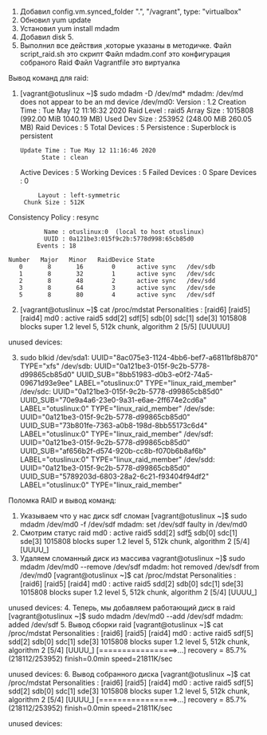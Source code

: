 1. Добавил config.vm.synced_folder ".", "/vagrant", type: "virtualbox" 
2. Обновил yum update
3. Установил yum install mdadm
4. Добавил disk 5.
5. Выполнил все действия ,которые указаны в методичке.
Файл script_raid.sh это скрипт
Файл mdadm.conf это конфигурация собраного Raid
Файл Vagrantfile это виртуалка

Вывод команд для raid:
1. [vagrant@otuslinux ~]$ sudo mdadm -D /dev/md*
mdadm: /dev/md does not appear to be an md device
/dev/md0:
           Version : 1.2
     Creation Time : Tue May 12 11:16:32 2020
        Raid Level : raid5
        Array Size : 1015808 (992.00 MiB 1040.19 MB)
     Used Dev Size : 253952 (248.00 MiB 260.05 MB)
      Raid Devices : 5
     Total Devices : 5
       Persistence : Superblock is persistent

       Update Time : Tue May 12 11:16:46 2020
             State : clean 
    Active Devices : 5
   Working Devices : 5
    Failed Devices : 0
     Spare Devices : 0

            Layout : left-symmetric
        Chunk Size : 512K

Consistency Policy : resync

              Name : otuslinux:0  (local to host otuslinux)
              UUID : 0a121be3:015f9c2b:5778d998:65cb85d0
            Events : 18

    Number   Major   Minor   RaidDevice State
       0       8       16        0      active sync   /dev/sdb
       1       8       32        1      active sync   /dev/sdc
       2       8       48        2      active sync   /dev/sdd
       3       8       64        3      active sync   /dev/sde
       5       8       80        4      active sync   /dev/sdf

2. [vagrant@otuslinux ~]$ cat /proc/mdstat 
Personalities : [raid6] [raid5] [raid4] 
md0 : active raid5 sdd[2] sdf[5] sdb[0] sdc[1] sde[3]
      1015808 blocks super 1.2 level 5, 512k chunk, algorithm 2 [5/5] [UUUUU]
      
unused devices: <none>

3. sudo blkid
/dev/sda1: UUID="8ac075e3-1124-4bb6-bef7-a6811bf8b870" TYPE="xfs" 
/dev/sdb: UUID="0a121be3-015f-9c2b-5778-d99865cb85d0" UUID_SUB="8bb51983-d0b3-e0f2-74a5-09671d93e9ee" LABEL="otuslinux:0" TYPE="linux_raid_member" 
/dev/sdc: UUID="0a121be3-015f-9c2b-5778-d99865cb85d0" UUID_SUB="70e9a4a6-23e0-9a31-e6ae-2ff674e2cd6a" LABEL="otuslinux:0" TYPE="linux_raid_member" 
/dev/sde: UUID="0a121be3-015f-9c2b-5778-d99865cb85d0" UUID_SUB="73b801fe-7363-a0b8-198d-8bb55173c6d4" LABEL="otuslinux:0" TYPE="linux_raid_member" 
/dev/sdf: UUID="0a121be3-015f-9c2b-5778-d99865cb85d0" UUID_SUB="af656b2f-d574-920b-cc8b-f070b6b8af6b" LABEL="otuslinux:0" TYPE="linux_raid_member" 
/dev/sdd: UUID="0a121be3-015f-9c2b-5778-d99865cb85d0" UUID_SUB="5789203d-6803-28a2-6c21-f93404f94df2" LABEL="otuslinux:0" TYPE="linux_raid_member" 

Поломка RAID и вывод команд:
1. Указываем что у нас диск sdf сломан
[vagrant@otuslinux ~]$ sudo mdadm /dev/md0 -f /dev/sdf 
mdadm: set /dev/sdf faulty in /dev/md0
2. Смотрим статус raid
md0 : active raid5 sdd[2] sdf[5](F) sdb[0] sdc[1] sde[3]
      1015808 blocks super 1.2 level 5, 512k chunk, algorithm 2 [5/4] [UUUU_]
3. Удаляем сломанный диск из массива
vagrant@otuslinux ~]$ sudo mdadm /dev/md0 --remove /dev/sdf
mdadm: hot removed /dev/sdf from /dev/md0
[vagrant@otuslinux ~]$ cat /proc/mdstat 
Personalities : [raid6] [raid5] [raid4] 
md0 : active raid5 sdd[2] sdb[0] sdc[1] sde[3]
      1015808 blocks super 1.2 level 5, 512k chunk, algorithm 2 [5/4] [UUUU_]
      
unused devices: <none>
4. Теперь, мы добавляем работающий диск в raid
[vagrant@otuslinux ~]$ sudo mdadm /dev/md0 --add /dev/sdf
mdadm: added /dev/sdf
5. Вывод сборки raid
[vagrant@otuslinux ~]$ cat /proc/mdstat 
Personalities : [raid6] [raid5] [raid4] 
md0 : active raid5 sdf[5] sdd[2] sdb[0] sdc[1] sde[3]
      1015808 blocks super 1.2 level 5, 512k chunk, algorithm 2 [5/4] [UUUU_]
      [=================>...]  recovery = 85.7% (218112/253952) finish=0.0min speed=21811K/sec
      
unused devices: <none>
6. Вывод собранного диска
[vagrant@otuslinux ~]$ cat /proc/mdstat 
Personalities : [raid6] [raid5] [raid4] 
md0 : active raid5 sdf[5] sdd[2] sdb[0] sdc[1] sde[3]
      1015808 blocks super 1.2 level 5, 512k chunk, algorithm 2 [5/4] [UUUU_]
      [=================>...]  recovery = 85.7% (218112/253952) finish=0.0min speed=21811K/sec
      
unused devices: <none>

